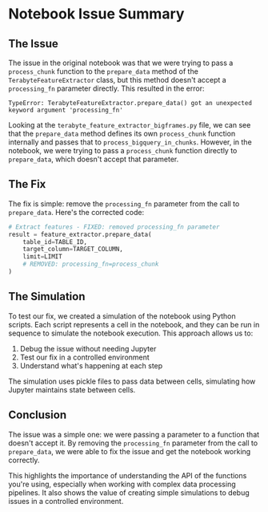 # Notebook Issue Summary

## The Issue

The issue in the original notebook was that we were trying to pass a `process_chunk` function to the `prepare_data` method of the `TerabyteFeatureExtractor` class, but this method doesn't accept a `processing_fn` parameter directly. This resulted in the error:

```
TypeError: TerabyteFeatureExtractor.prepare_data() got an unexpected keyword argument 'processing_fn'
```

Looking at the `terabyte_feature_extractor_bigframes.py` file, we can see that the `prepare_data` method defines its own `process_chunk` function internally and passes that to `process_bigquery_in_chunks`. However, in the notebook, we were trying to pass a `process_chunk` function directly to `prepare_data`, which doesn't accept that parameter.

## The Fix

The fix is simple: remove the `processing_fn` parameter from the call to `prepare_data`. Here's the corrected code:

```python
# Extract features - FIXED: removed processing_fn parameter
result = feature_extractor.prepare_data(
    table_id=TABLE_ID,
    target_column=TARGET_COLUMN,
    limit=LIMIT
    # REMOVED: processing_fn=process_chunk
)
```

## The Simulation

To test our fix, we created a simulation of the notebook using Python scripts. Each script represents a cell in the notebook, and they can be run in sequence to simulate the notebook execution. This approach allows us to:

1. Debug the issue without needing Jupyter
2. Test our fix in a controlled environment
3. Understand what's happening at each step

The simulation uses pickle files to pass data between cells, simulating how Jupyter maintains state between cells.

## Conclusion

The issue was a simple one: we were passing a parameter to a function that doesn't accept it. By removing the `processing_fn` parameter from the call to `prepare_data`, we were able to fix the issue and get the notebook working correctly.

This highlights the importance of understanding the API of the functions you're using, especially when working with complex data processing pipelines. It also shows the value of creating simple simulations to debug issues in a controlled environment.